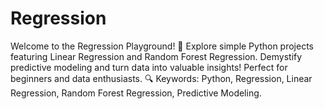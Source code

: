 # Regression
Welcome to the Regression Playground! 🚀 Explore simple Python projects featuring Linear Regression and Random Forest Regression. Demystify predictive modeling and turn data into valuable insights! Perfect for beginners and data enthusiasts. 🔍 Keywords: Python, Regression, Linear Regression, Random Forest Regression, Predictive Modeling.
